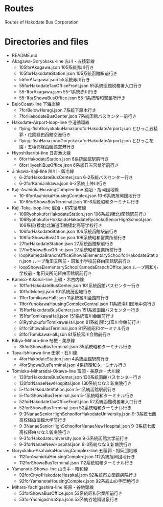 # Routes
Routes of Hakodate Bus Corporation

# Directories and files
+ README.md
+ Akagawa-Goryokaku-line 赤川・五稜郭線
  - 105forAkagawa.json 105系統赤川行き
  - 105forHakodateStation.json 105系統函館駅前行き
  - 55forAkagawa.json 55系統赤川行き
  - 55forHakodateTaxOfficeFront.json 55系統函館税務署入口行き
  - 55-1forAkagawa.json 55-1系統赤川行き
  - 55-1forShowaBusOffice.json 55-1系統昭和営業所行き
+ BeloCoast-line 下海岸線
  - 7forBelowHaragi.json 7系統下原木行き
  - 7forHakodateBusCenter.json 7系統函館バスセンター前行き
+ Hakodate-Airport-loop-line 空港循環線
  - flying-fishGoryokakuHanazonoforHakodateAirport.json とびっこ五稜郭・花園経由函館空港行き
  - flying-fishHanazonoGoryokakuforHakodateAirport.json とびっこ花園・五稜郭経由函館空港行き
+ HiyoshiIsaribi-line 日吉漁火線
  - 6forHakodateStation.json 6系統函館駅前行き
  - 6forHiyoshiBusOffice.json 6系統日吉営業所前行き
+ Jinkawa-Kaji-line 陣川・鍛冶線
  - 6-2forHakodateBusCenter.json 6-2系統バスセンター行き
  - 6-2forKamiJinkawa.json 6-2系統上陣川行き
+ Kaji-AsahiokaHousingComplex-line 鍛冶・旭岡団地線
  - 10-6forAsahiokaHousingComplex.json 10-6系統旭岡団地行き
  - 10-6forShowaBusTerminal.json 10-6系統昭和ターミナル行き
+ Kaji-Toka-loop-line 鍛冶・桐花循環線
  - 106RyohokuforHakodateStation.json 106系統(稜北)函館駅前行き
  - 106RyohokuforHokkaidoHakodateRyohokuSeniorHighSchool.json 106系統(稜北)北海道函館稜北高等学校行き
  - 106forHakodateStation.json 106系統函館駅前行き
  - 106forShowaBusOffice.json 106系統昭和営業所前行き
  - 27forHakodateStation.json 27系統函館駅前行き
  - 27forShowaBusOffice.json 27系統昭和営業所前行き
  - loopKamedaBranchOfficeShowaElementarySchoolforHakodateStation.json ループ亀田支所前・昭和小学校前経由函館駅前行き
  - loopShowaElementarySchoolKamedaBranchOffice.json ループ昭和小学校前・亀田支所前経由函館駅前行き
+ Kamiso-Kikonai-line 上磯・木古内線
  - 101forHakodateBusCenter.json 101系統函館バスセンター行き
  - 101forMoheji.json 101系統茂辺地行き
  - 11forTomikawaHall.json 11系統富川会館前行き
  - 11forYunokawaHousingComplexCentral.json 11系統湯川団地中央行き
  - 151forHakodateBusCenter.json 151系統函館バスセンター行き
  - 151forTomikawaHall.json 151系統富川会館前行き
  - 81RyohokuforTomikawaHall.json 81系統(稜北)富川会館前行き
  - 81forShowaBusTerminal.json 81系統昭和ターミナル行き
  - 81forTomikawaHall.json 81系統富川会館前行き
+ Kikyo-Mihara-line 桔梗・美原線
  - 35forShowaBusTerminal.json 35系統昭和ターミナル行き
+ Taya-Ishikawa-line 田家・石川線
  - 4forHakodateStation.json 4系統函館駅前行き
  - 4forShowaBusTerminal.json 4系統昭和ターミナル行き
+ Tomioka-Miharadai-Okawa-line 富岡・美原台・大川線
  - 130forHakodateBusCenter.json 130系統函館バスセンター行き
  - 130forNanaeNewHospital.json 130系統ななえ新病院行き
  - 5-1forHakodateStation.json 5-1系統函館駅前行き
  - 5-1forShowaBusTerminal.json 5-1系統昭和ターミナル行き
  - 52forHakodateTaxOfficeFront.json 52系統函館税務署入口行き
  - 52forShowaBusTerminal.json 52系統昭和ターミナル行き
  - 9-3NanaeSeniorHighSchoolforHakodateUniversity.json 9-3系統七飯高校経由函館大学前行き
  - 9-3NanaeSeniorHighSchoolforNanaeNewHospital.json 9-3系統七飯高校経由ななえ新病院行き
  - 9-3forHakodateUniversity.json 9-3系統函館大学前行き
  - 9-3forNanaeNewHospital.json 9-3系統ななえ新病院行き
+ Goryokaku-AsahiokaHousingComplex-line 五稜郭・旭岡団地線
  - 112forAsahiokaHousingComplex.json 112系統旭岡団地行き
  - 112forShowaBusTerminal.json 112系統昭和ターミナル行き
+ Yamanote-Showa-line 山の手・昭和線
  - 92forCityofHakodateHospital.json 92系統市立函館病院行き
  - 92forYamanoteHousingComplex.json 92系統山の手団地行き
+ Mihara-Yachigashira-line 美原・谷地頭線
  - 53forShowaBusOffice.json 53系統昭和営業所前行き 
  - 53forYachigashiraSpa.json 53系統谷地頭温泉行き

